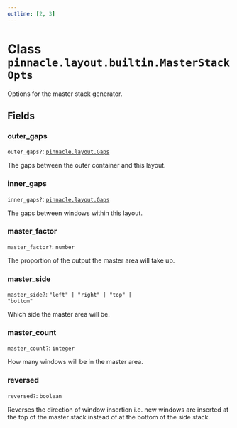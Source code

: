```yaml
---
outline: [2, 3]
---
```


# Class `pinnacle.layout.builtin.MasterStackOpts`


Options for the master stack generator.

## Fields

### outer_gaps <Badge type="danger" text="nullable" />

`outer_gaps?`: <code><a href="/lua-reference/0.1.0-beta.1/aliases/pinnacle.layout.Gaps">pinnacle.layout.Gaps</a></code>

The gaps between the outer container and this layout.

### inner_gaps <Badge type="danger" text="nullable" />

`inner_gaps?`: <code><a href="/lua-reference/0.1.0-beta.1/aliases/pinnacle.layout.Gaps">pinnacle.layout.Gaps</a></code>

The gaps between windows within this layout.

### master_factor <Badge type="danger" text="nullable" />

`master_factor?`: <code>number</code>

The proportion of the output the master area will take up.

### master_side <Badge type="danger" text="nullable" />

`master_side?`: <code>"left" | "right" | "top" | "bottom"</code>

Which side the master area will be.

### master_count <Badge type="danger" text="nullable" />

`master_count?`: <code>integer</code>

How many windows will be in the master area.

### reversed <Badge type="danger" text="nullable" />

`reversed?`: <code>boolean</code>

Reverses the direction of window insertion i.e. new windows are inserted at the top
of the master stack instead of at the bottom of the side stack.


